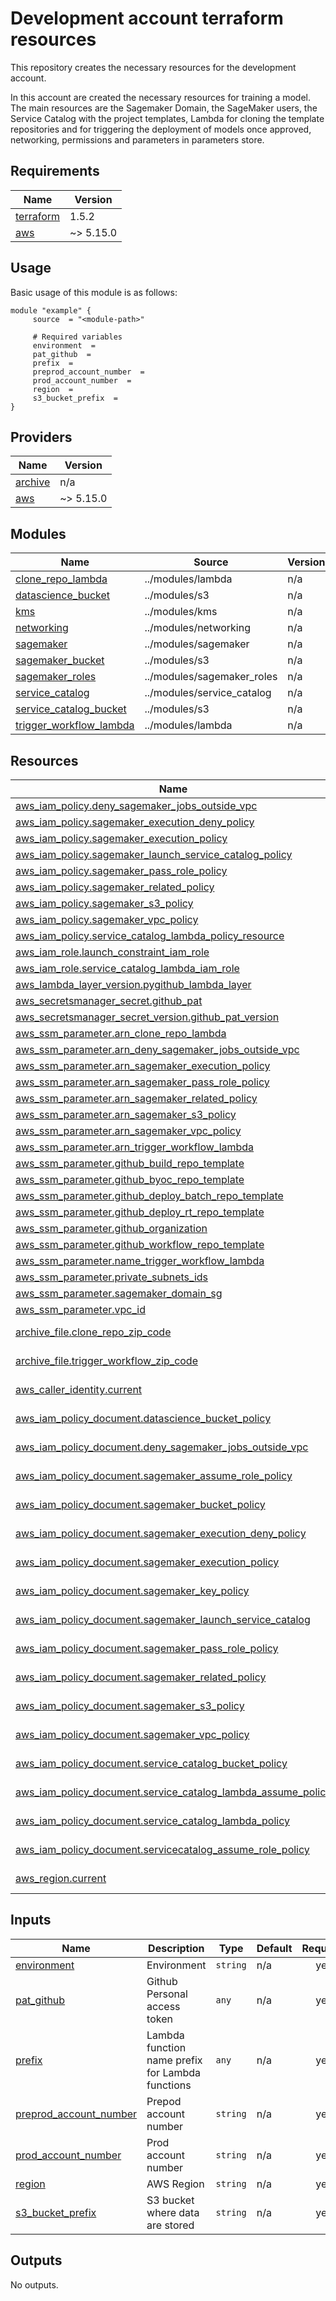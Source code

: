 # Development account terraform resources

This repository creates the necessary resources for the development account. 

In this account are created the necessary resources for training a model. The main resources are the Sagemaker Domain, the SageMaker users, the Service Catalog with the project templates, Lambda for cloning the template repositories and for triggering the deployment of models once approved, networking, permissions and parameters in parameters store.

<!-- BEGIN_AUTOMATED_TF_DOCS_BLOCK -->
## Requirements

| Name | Version |
|------|---------|
| <a name="requirement_terraform"></a> [terraform](#requirement\_terraform) | 1.5.2 |
| <a name="requirement_aws"></a> [aws](#requirement\_aws) | ~> 5.15.0 |

## Usage
Basic usage of this module is as follows:
```hcl
module "example" {
	 source  = "<module-path>"

	 # Required variables
	 environment  = 
	 pat_github  = 
	 prefix  = 
	 preprod_account_number  = 
	 prod_account_number  = 
	 region  = 
	 s3_bucket_prefix  = 
}
```
## Providers

| Name | Version |
|------|---------|
| <a name="provider_archive"></a> [archive](#provider\_archive) | n/a |
| <a name="provider_aws"></a> [aws](#provider\_aws) | ~> 5.15.0 |
## Modules

| Name | Source | Version |
|------|--------|---------|
| <a name="module_clone_repo_lambda"></a> [clone\_repo\_lambda](#module\_clone\_repo\_lambda) | ../modules/lambda | n/a |
| <a name="module_datascience_bucket"></a> [datascience\_bucket](#module\_datascience\_bucket) | ../modules/s3 | n/a |
| <a name="module_kms"></a> [kms](#module\_kms) | ../modules/kms | n/a |
| <a name="module_networking"></a> [networking](#module\_networking) | ../modules/networking | n/a |
| <a name="module_sagemaker"></a> [sagemaker](#module\_sagemaker) | ../modules/sagemaker | n/a |
| <a name="module_sagemaker_bucket"></a> [sagemaker\_bucket](#module\_sagemaker\_bucket) | ../modules/s3 | n/a |
| <a name="module_sagemaker_roles"></a> [sagemaker\_roles](#module\_sagemaker\_roles) | ../modules/sagemaker_roles | n/a |
| <a name="module_service_catalog"></a> [service\_catalog](#module\_service\_catalog) | ../modules/service_catalog | n/a |
| <a name="module_service_catalog_bucket"></a> [service\_catalog\_bucket](#module\_service\_catalog\_bucket) | ../modules/s3 | n/a |
| <a name="module_trigger_workflow_lambda"></a> [trigger\_workflow\_lambda](#module\_trigger\_workflow\_lambda) | ../modules/lambda | n/a |
## Resources

| Name | Type |
|------|------|
| [aws_iam_policy.deny_sagemaker_jobs_outside_vpc](https://registry.terraform.io/providers/hashicorp/aws/latest/docs/resources/iam_policy) | resource |
| [aws_iam_policy.sagemaker_execution_deny_policy](https://registry.terraform.io/providers/hashicorp/aws/latest/docs/resources/iam_policy) | resource |
| [aws_iam_policy.sagemaker_execution_policy](https://registry.terraform.io/providers/hashicorp/aws/latest/docs/resources/iam_policy) | resource |
| [aws_iam_policy.sagemaker_launch_service_catalog_policy](https://registry.terraform.io/providers/hashicorp/aws/latest/docs/resources/iam_policy) | resource |
| [aws_iam_policy.sagemaker_pass_role_policy](https://registry.terraform.io/providers/hashicorp/aws/latest/docs/resources/iam_policy) | resource |
| [aws_iam_policy.sagemaker_related_policy](https://registry.terraform.io/providers/hashicorp/aws/latest/docs/resources/iam_policy) | resource |
| [aws_iam_policy.sagemaker_s3_policy](https://registry.terraform.io/providers/hashicorp/aws/latest/docs/resources/iam_policy) | resource |
| [aws_iam_policy.sagemaker_vpc_policy](https://registry.terraform.io/providers/hashicorp/aws/latest/docs/resources/iam_policy) | resource |
| [aws_iam_policy.service_catalog_lambda_policy_resource](https://registry.terraform.io/providers/hashicorp/aws/latest/docs/resources/iam_policy) | resource |
| [aws_iam_role.launch_constraint_iam_role](https://registry.terraform.io/providers/hashicorp/aws/latest/docs/resources/iam_role) | resource |
| [aws_iam_role.service_catalog_lambda_iam_role](https://registry.terraform.io/providers/hashicorp/aws/latest/docs/resources/iam_role) | resource |
| [aws_lambda_layer_version.pygithub_lambda_layer](https://registry.terraform.io/providers/hashicorp/aws/latest/docs/resources/lambda_layer_version) | resource |
| [aws_secretsmanager_secret.github_pat](https://registry.terraform.io/providers/hashicorp/aws/latest/docs/resources/secretsmanager_secret) | resource |
| [aws_secretsmanager_secret_version.github_pat_version](https://registry.terraform.io/providers/hashicorp/aws/latest/docs/resources/secretsmanager_secret_version) | resource |
| [aws_ssm_parameter.arn_clone_repo_lambda](https://registry.terraform.io/providers/hashicorp/aws/latest/docs/resources/ssm_parameter) | resource |
| [aws_ssm_parameter.arn_deny_sagemaker_jobs_outside_vpc](https://registry.terraform.io/providers/hashicorp/aws/latest/docs/resources/ssm_parameter) | resource |
| [aws_ssm_parameter.arn_sagemaker_execution_policy](https://registry.terraform.io/providers/hashicorp/aws/latest/docs/resources/ssm_parameter) | resource |
| [aws_ssm_parameter.arn_sagemaker_pass_role_policy](https://registry.terraform.io/providers/hashicorp/aws/latest/docs/resources/ssm_parameter) | resource |
| [aws_ssm_parameter.arn_sagemaker_related_policy](https://registry.terraform.io/providers/hashicorp/aws/latest/docs/resources/ssm_parameter) | resource |
| [aws_ssm_parameter.arn_sagemaker_s3_policy](https://registry.terraform.io/providers/hashicorp/aws/latest/docs/resources/ssm_parameter) | resource |
| [aws_ssm_parameter.arn_sagemaker_vpc_policy](https://registry.terraform.io/providers/hashicorp/aws/latest/docs/resources/ssm_parameter) | resource |
| [aws_ssm_parameter.arn_trigger_workflow_lambda](https://registry.terraform.io/providers/hashicorp/aws/latest/docs/resources/ssm_parameter) | resource |
| [aws_ssm_parameter.github_build_repo_template](https://registry.terraform.io/providers/hashicorp/aws/latest/docs/resources/ssm_parameter) | resource |
| [aws_ssm_parameter.github_byoc_repo_template](https://registry.terraform.io/providers/hashicorp/aws/latest/docs/resources/ssm_parameter) | resource |
| [aws_ssm_parameter.github_deploy_batch_repo_template](https://registry.terraform.io/providers/hashicorp/aws/latest/docs/resources/ssm_parameter) | resource |
| [aws_ssm_parameter.github_deploy_rt_repo_template](https://registry.terraform.io/providers/hashicorp/aws/latest/docs/resources/ssm_parameter) | resource |
| [aws_ssm_parameter.github_organization](https://registry.terraform.io/providers/hashicorp/aws/latest/docs/resources/ssm_parameter) | resource |
| [aws_ssm_parameter.github_workflow_repo_template](https://registry.terraform.io/providers/hashicorp/aws/latest/docs/resources/ssm_parameter) | resource |
| [aws_ssm_parameter.name_trigger_workflow_lambda](https://registry.terraform.io/providers/hashicorp/aws/latest/docs/resources/ssm_parameter) | resource |
| [aws_ssm_parameter.private_subnets_ids](https://registry.terraform.io/providers/hashicorp/aws/latest/docs/resources/ssm_parameter) | resource |
| [aws_ssm_parameter.sagemaker_domain_sg](https://registry.terraform.io/providers/hashicorp/aws/latest/docs/resources/ssm_parameter) | resource |
| [aws_ssm_parameter.vpc_id](https://registry.terraform.io/providers/hashicorp/aws/latest/docs/resources/ssm_parameter) | resource |
| [archive_file.clone_repo_zip_code](https://registry.terraform.io/providers/hashicorp/archive/latest/docs/data-sources/file) | data source |
| [archive_file.trigger_workflow_zip_code](https://registry.terraform.io/providers/hashicorp/archive/latest/docs/data-sources/file) | data source |
| [aws_caller_identity.current](https://registry.terraform.io/providers/hashicorp/aws/latest/docs/data-sources/caller_identity) | data source |
| [aws_iam_policy_document.datascience_bucket_policy](https://registry.terraform.io/providers/hashicorp/aws/latest/docs/data-sources/iam_policy_document) | data source |
| [aws_iam_policy_document.deny_sagemaker_jobs_outside_vpc](https://registry.terraform.io/providers/hashicorp/aws/latest/docs/data-sources/iam_policy_document) | data source |
| [aws_iam_policy_document.sagemaker_assume_role_policy](https://registry.terraform.io/providers/hashicorp/aws/latest/docs/data-sources/iam_policy_document) | data source |
| [aws_iam_policy_document.sagemaker_bucket_policy](https://registry.terraform.io/providers/hashicorp/aws/latest/docs/data-sources/iam_policy_document) | data source |
| [aws_iam_policy_document.sagemaker_execution_deny_policy](https://registry.terraform.io/providers/hashicorp/aws/latest/docs/data-sources/iam_policy_document) | data source |
| [aws_iam_policy_document.sagemaker_execution_policy](https://registry.terraform.io/providers/hashicorp/aws/latest/docs/data-sources/iam_policy_document) | data source |
| [aws_iam_policy_document.sagemaker_key_policy](https://registry.terraform.io/providers/hashicorp/aws/latest/docs/data-sources/iam_policy_document) | data source |
| [aws_iam_policy_document.sagemaker_launch_service_catalog](https://registry.terraform.io/providers/hashicorp/aws/latest/docs/data-sources/iam_policy_document) | data source |
| [aws_iam_policy_document.sagemaker_pass_role_policy](https://registry.terraform.io/providers/hashicorp/aws/latest/docs/data-sources/iam_policy_document) | data source |
| [aws_iam_policy_document.sagemaker_related_policy](https://registry.terraform.io/providers/hashicorp/aws/latest/docs/data-sources/iam_policy_document) | data source |
| [aws_iam_policy_document.sagemaker_s3_policy](https://registry.terraform.io/providers/hashicorp/aws/latest/docs/data-sources/iam_policy_document) | data source |
| [aws_iam_policy_document.sagemaker_vpc_policy](https://registry.terraform.io/providers/hashicorp/aws/latest/docs/data-sources/iam_policy_document) | data source |
| [aws_iam_policy_document.service_catalog_bucket_policy](https://registry.terraform.io/providers/hashicorp/aws/latest/docs/data-sources/iam_policy_document) | data source |
| [aws_iam_policy_document.service_catalog_lambda_assume_policy](https://registry.terraform.io/providers/hashicorp/aws/latest/docs/data-sources/iam_policy_document) | data source |
| [aws_iam_policy_document.service_catalog_lambda_policy](https://registry.terraform.io/providers/hashicorp/aws/latest/docs/data-sources/iam_policy_document) | data source |
| [aws_iam_policy_document.servicecatalog_assume_role_policy](https://registry.terraform.io/providers/hashicorp/aws/latest/docs/data-sources/iam_policy_document) | data source |
| [aws_region.current](https://registry.terraform.io/providers/hashicorp/aws/latest/docs/data-sources/region) | data source |
## Inputs

| Name | Description | Type | Default | Required |
|------|-------------|------|---------|:--------:|
| <a name="input_environment"></a> [environment](#input\_environment) | Environment | `string` | n/a | yes |
| <a name="input_pat_github"></a> [pat\_github](#input\_pat\_github) | Github Personal access token | `any` | n/a | yes |
| <a name="input_prefix"></a> [prefix](#input\_prefix) | Lambda function name prefix for Lambda functions | `any` | n/a | yes |
| <a name="input_preprod_account_number"></a> [preprod\_account\_number](#input\_preprod\_account\_number) | Prepod account number | `string` | n/a | yes |
| <a name="input_prod_account_number"></a> [prod\_account\_number](#input\_prod\_account\_number) | Prod account number | `string` | n/a | yes |
| <a name="input_region"></a> [region](#input\_region) | AWS Region | `string` | n/a | yes |
| <a name="input_s3_bucket_prefix"></a> [s3\_bucket\_prefix](#input\_s3\_bucket\_prefix) | S3 bucket where data are stored | `string` | n/a | yes |
## Outputs

No outputs.
<!-- END_AUTOMATED_TF_DOCS_BLOCK -->